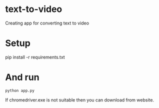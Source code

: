 # text-to-video
Creating app for converting text to video

# Setup
pip install -r requirements.txt

# And run 
```
python app.py
```
If chromedriver.exe is not suitable then you can download from website.
